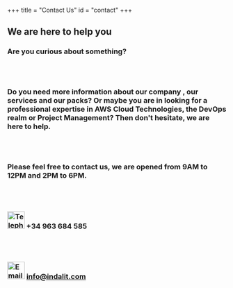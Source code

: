 +++
title = "Contact Us"
id = "contact"
+++

<h2>We are here to help you</h2>

<h3 class="font01">
Are you curious about something?
 
<br /><br />

Do you need more information about our company , our services and our packs?  Or maybe you are in looking for a professional expertise in AWS Cloud Technologies, the DevOps realm or Project Management?  Then don't hesitate, we are here to help.

<br /><br />

Please feel free to contact us, we are opened from 9AM to 12PM and 2PM to 6PM.

<br /><br />

<img style="float" src="/img/contact/telephone.png" width="40" alt="Telephone"> +34 963 684 585

<br /><br />

<img style="float" src="/img/contact/email.png" width="40" alt="Email"> <a href="mailto:info@indalit.com">info@indalit.com</a>

</h3>
